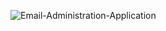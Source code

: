 ![Email-Administration-Application](https://socialify.git.ci/KrishGaur1354/Email-Administration-Application/image?font=Source%20Code%20Pro&language=1&name=1&owner=1&pattern=Charlie%20Brown&theme=Dark)
